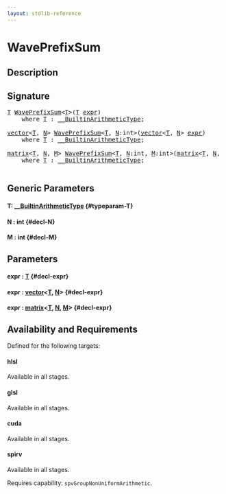 ```yaml
---
layout: stdlib-reference
---
```


# WavePrefixSum

## Description





## Signature 

<pre>
<a href="/stdlib-reference/global-decls/WavePrefixSum#typeparam-T" class="code_type">T</a> <a href="/stdlib-reference/global-decls/WavePrefixSum">WavePrefixSum</a>&lt;<a href="/stdlib-reference/global-decls/WavePrefixSum#typeparam-T" class="code_type">T</a>&gt;(<a href="/stdlib-reference/global-decls/WavePrefixSum#typeparam-T" class="code_type">T</a> <a href="/stdlib-reference/global-decls/WavePrefixSum#decl-expr" class="code_param">expr</a>)
    <span class='code_keyword'>where</span> <a href="/stdlib-reference/global-decls/WavePrefixSum#typeparam-T" class="code_type">T</a> : <a href="/stdlib-reference/interfaces/BuiltinArithmeticType/index" class="code_type">__BuiltinArithmeticType</a>;

<a href="/stdlib-reference/types/vector/index" class="code_type">vector</a>&lt;<a href="/stdlib-reference/global-decls/WavePrefixSum#typeparam-T" class="code_type">T</a>, <a href="/stdlib-reference/global-decls/WavePrefixSum#decl-N" class="code_var">N</a>&gt; <a href="/stdlib-reference/global-decls/WavePrefixSum">WavePrefixSum</a>&lt;<a href="/stdlib-reference/global-decls/WavePrefixSum#typeparam-T" class="code_type">T</a>, <a href="/stdlib-reference/global-decls/WavePrefixSum#decl-N" class="code_var">N</a>:<span class="code_keyword">int</span>&gt;(<a href="/stdlib-reference/types/vector/index" class="code_type">vector</a>&lt;<a href="/stdlib-reference/global-decls/WavePrefixSum#typeparam-T" class="code_type">T</a>, <a href="/stdlib-reference/global-decls/WavePrefixSum#decl-N" class="code_var">N</a>&gt; <a href="/stdlib-reference/global-decls/WavePrefixSum#decl-expr" class="code_param">expr</a>)
    <span class='code_keyword'>where</span> <a href="/stdlib-reference/global-decls/WavePrefixSum#typeparam-T" class="code_type">T</a> : <a href="/stdlib-reference/interfaces/BuiltinArithmeticType/index" class="code_type">__BuiltinArithmeticType</a>;

<a href="/stdlib-reference/types/matrix/index" class="code_type">matrix</a>&lt;<a href="/stdlib-reference/global-decls/WavePrefixSum#typeparam-T" class="code_type">T</a>, <a href="/stdlib-reference/global-decls/WavePrefixSum#decl-N" class="code_var">N</a>, <a href="/stdlib-reference/global-decls/WavePrefixSum#decl-M" class="code_var">M</a>&gt; <a href="/stdlib-reference/global-decls/WavePrefixSum">WavePrefixSum</a>&lt;<a href="/stdlib-reference/global-decls/WavePrefixSum#typeparam-T" class="code_type">T</a>, <a href="/stdlib-reference/global-decls/WavePrefixSum#decl-N" class="code_var">N</a>:<span class="code_keyword">int</span>, <a href="/stdlib-reference/global-decls/WavePrefixSum#decl-M" class="code_var">M</a>:<span class="code_keyword">int</span>&gt;(<a href="/stdlib-reference/types/matrix/index" class="code_type">matrix</a>&lt;<a href="/stdlib-reference/global-decls/WavePrefixSum#typeparam-T" class="code_type">T</a>, <a href="/stdlib-reference/global-decls/WavePrefixSum#decl-N" class="code_var">N</a>, <a href="/stdlib-reference/global-decls/WavePrefixSum#decl-M" class="code_var">M</a>&gt; <a href="/stdlib-reference/global-decls/WavePrefixSum#decl-expr" class="code_param">expr</a>)
    <span class='code_keyword'>where</span> <a href="/stdlib-reference/global-decls/WavePrefixSum#typeparam-T" class="code_type">T</a> : <a href="/stdlib-reference/interfaces/BuiltinArithmeticType/index" class="code_type">__BuiltinArithmeticType</a>;

</pre>

## Generic Parameters

#### T: [\_\_BuiltinArithmeticType](/stdlib-reference/interfaces/BuiltinArithmeticType/index) {#typeparam-T}
#### N  : int {#decl-N}
#### M  : int {#decl-M}

## Parameters

#### expr  : [T](/stdlib-reference/global-decls/WavePrefixSum#typeparam-T) {#decl-expr}
#### expr  : [vector](/stdlib-reference/types/vector/index)\<[T](/stdlib-reference/types/vector/index#typeparam-T), [N](/stdlib-reference/types/vector/index#decl-N)\> {#decl-expr}
#### expr  : [matrix](/stdlib-reference/types/matrix/index)\<[T](/stdlib-reference/types/matrix/T), [N](/stdlib-reference/types/matrix/index#decl-N), [M](/stdlib-reference/types/matrix/index#decl-M)\> {#decl-expr}

## Availability and Requirements

Defined for the following targets:

#### hlsl
Available in all stages.

#### glsl
Available in all stages.

#### cuda
Available in all stages.

#### spirv
Available in all stages.

Requires capability: `spvGroupNonUniformArithmetic`.


